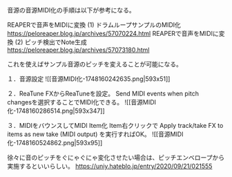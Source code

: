 音源の音源MIDI化の手順は以下が参考になる。

REAPERで音声をMIDIに変換 (1) ドラムループサンプルのMIDI化
https://peloreaper.blog.jp/archives/57070224.html
REAPERで音声をMIDIに変換 (2) ピッチ検出でNote生成
https://peloreaper.blog.jp/archives/57073180.html

これを使えばサンプル音源のピッチを変えることが可能になる。

１．音源設定
![[音源MIDI化-1748160242635.png|593x51]]

２．ReaTune
FXからReaTuneを設定。
Send MIDI events when pitch changesを選択することでMIDI化できる。
![[音源MIDI化-1748160286514.png|593x347]]

３．MIDIをバウンスしてMIDI Item化
Item右クリックで Apply track/take FX to items as new take (MIDI output) を実行すればOK。
![[音源MIDI化-1748160524862.png|593x95]]





徐々に音のピッチをぐにゃぐにゃ変化させたい場合は、ピッチエンベロープから実施するといいらしい。
https://uniy.hateblo.jp/entry/2020/09/21/021555
